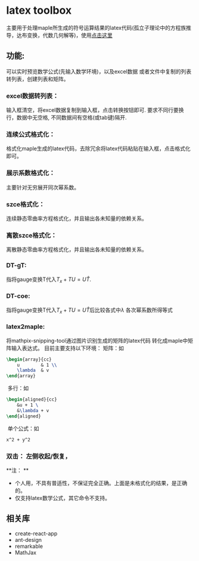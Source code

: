 # latex toolbox

主要用于处理maple所生成的符号运算结果的latex代码(孤立子理论中的方程族推导，达布变换，代数几何解等)，使用<a href='https://jiandandaoxingfu.github.io/latex-toolbox'>点击这里</a>


## 功能: 
可以实时预览数学公式(先输入数学环境)，以及excel数据
或者文件中复制的列表转列表，创建列表和矩阵。 

### excel数据转列表：	 
输入框清空，将excel数据复制到输入框，点击转换按钮即可. 要求不同行要换行，数据中无空格, 不同数据间有空格(或tab键)隔开.

### 连续公式格式化：
格式化maple生成的latex代码，去除冗余将latex代码粘贴在输入框，点击格式化即可。

### 展示系数格式化：
主要针对无穷展开同次幂系数。

### szce格式化：
连续静态零曲率方程格式化，并且输出各未知量的依赖关系。

### 离散szce格式化：
离散静态零曲率方程格式化，并且输出各未知量的依赖关系。

### DT-gT: 
指将gauge变换T代入$T_x+TU=U\hat T$.

###	DT-coe:
指将gauge变换T代入$T_x+TU=U\hat T$后比较各式中$\lambda$
各次幂系数所得等式

###	latex2maple:
将mathpix-snipping-tool通过图片识别生成的矩阵的latex代码
转化成maple中矩阵输入表达式。
目前主要支持以下环境：
	矩阵：如

```latex
\begin{array}{cc}
	u  		 & 1 \\
	\lambda  & v
\end{array}
```

​	多行：如

```latex
\begin{aligned}{cc}
	&u + 1 \
	&\lambda + v
\end{aligned}
```

​	单个公式：如

```latex
x^2 + y^2
```

### 双击： 左侧收起/恢复，

**注： **

- 个人用，不具有普适性，不保证完全正确。上面是未格式化的结果，是正确的。
- 仅支持latex数学公式，其它命令不支持。

## 相关库

- create-react-app
- ant-design
- remarkable
- MathJax